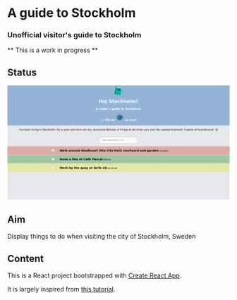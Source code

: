 # A guide to Stockholm
### Unofficial visitor's guide to Stockholm

** This is a work in progress **

## Status
![Screenshot of the web app](guide-sthlm.png)

## Aim
Display things to do when visiting the city of Stockholm, Sweden

## Content
This is a React project bootstrapped with [Create React App](https://github.com/facebookincubator/create-react-app).

It is largely inspired from [this tutorial](https://github.com/mkfreeman/react-d3/tree/master/05-state-demo).
